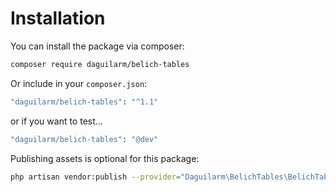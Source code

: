 # Installation

You can install the package via composer:

```bash
composer require daguilarm/belich-tables
```

Or include in your `composer.json`:

```bash
"daguilarm/belich-tables": "^1.1"
```

or if you want to test...

```bash
"daguilarm/belich-tables": "@dev"
```

Publishing assets is optional for this package:

```bash
php artisan vendor:publish --provider="Daguilarm\BelichTables\BelichTablesServiceProvider"
```

